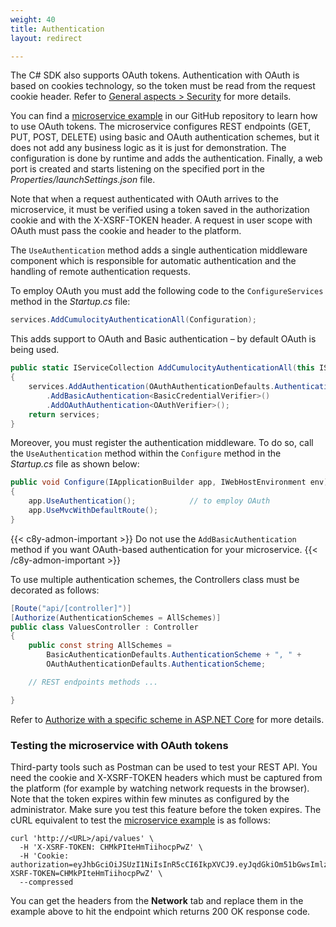 ```yaml
---
weight: 40
title: Authentication
layout: redirect

---
```


The C# SDK also supports OAuth tokens. Authentication with OAuth is based on cookies technology, so the token must be read from the request cookie header. Refer to [General aspects > Security](/microservice-sdk/concept/#security) for more details.

You can find a [microservice example](https://github.com/SoftwareAG/cumulocity-clients-cs/tree/develop/Examples/MicroserviceSDK/MicroserviceExample/DemoOAuth) in our GitHub repository to learn how to use OAuth tokens. The microservice configures REST endpoints (GET, PUT, POST, DELETE) using basic and OAuth authentication schemes, but it does not add any business logic as it is just for demonstration. The configuration is done by runtime and adds the authentication. Finally, a web port is created and starts listening on the specified port in the *Properties/launchSettings.json* file.

Note that when a request authenticated with OAuth arrives to the microservice, it must be verified using a token saved in the authorization cookie and with the X-XSRF-TOKEN header. A request in user scope with OAuth must pass the cookie and header to the platform.

The `UseAuthentication` method adds a single authentication middleware component which is responsible for automatic authentication and the handling of remote authentication requests.

To employ OAuth you must add the following code to the `ConfigureServices` method in the *Startup.cs* file:

```cs
services.AddCumulocityAuthenticationAll(Configuration);
```

This adds support to OAuth and Basic authentication – by default OAuth is being used.

```cs
public static IServiceCollection AddCumulocityAuthenticationAll(this IServiceCollection services, IConfiguration configuration)
{
    services.AddAuthentication(OAuthAuthenticationDefaults.AuthenticationScheme)
        .AddBasicAuthentication<BasicCredentialVerifier>()
        .AddOAuthAuthentication<OAuthVerifier>();
    return services;
}
```

Moreover, you must register the authentication middleware. To do so, call the `UseAuthentication` method within the `Configure` method in the *Startup.cs* file as shown below:

```cs
public void Configure(IApplicationBuilder app, IWebHostEnvironment env)
{
    app.UseAuthentication();            // to employ OAuth
    app.UseMvcWithDefaultRoute();
}
```

{{< c8y-admon-important >}}
Do not use the `AddBasicAuthentication` method if you want OAuth-based authentication for your microservice.
{{< /c8y-admon-important >}}

To use multiple authentication schemes, the Controllers class must be decorated as follows:

```cs
[Route("api/[controller]")]
[Authorize(AuthenticationSchemes = AllSchemes)]
public class ValuesController : Controller
{
    public const string AllSchemes =
        BasicAuthenticationDefaults.AuthenticationScheme + ", " +
        OAuthAuthenticationDefaults.AuthenticationScheme;

    // REST endpoints methods ...

}
```

Refer to [Authorize with a specific scheme in ASP.NET Core](https://docs.microsoft.com/en-us/aspnet/core/security/authorization/limitingidentitybyscheme?view=aspnetcore-3.1&tabs=aspnetcore2x) for more details.

### Testing the microservice with OAuth tokens

Third-party tools such as Postman can be used to test your REST API. You need the cookie and X-XSRF-TOKEN headers which must be captured from the platform (for example by watching network requests in the browser). Note that the token expires within few minutes as configured by the administrator. Make sure you test this feature before the token expires. The cURL equivalent to test the [microservice example](https://github.com/SoftwareAG/cumulocity-clients-cs/tree/develop/Examples/MicroserviceSDK/MicroserviceExample/DemoOAuth) is as follows:

```
curl 'http://<URL>/api/values' \
  -H 'X-XSRF-TOKEN: CHMkPIteHmTiihocpPwZ' \
  -H 'Cookie: authorization=eyJhbGciOiJSUzI1NiIsInR5cCI6IkpXVCJ9.eyJqdGkiOm51bGwsImlzcyI6Im9hdXRoLWp3a3MubGF0ZXN0LnN0YWdlLmM4eS5pbyIsImF1ZCI6Im9hdXRoLWp3a3MubGF0ZXN0LnN0YWdlLmM4eS5pbyIsInN1YiI6ImRvbWluaWthIiwidGNpIjoiMjY0NjBjNGItZWJmNy00OGRlLWE1ZmMtYzkxZGJhZWM3MWFlIiwiaWF0IjoxNTk3ODk4OTcyLCJuYmYiOjAsImV4cCI6MTU5NzkwMjU3MiwidGZhIjpmYWxzZSwidGVuIjoidDU5MDA4IiwieHNyZlRva2VuIjoiQ0hNa1BJdGVIbVRpaWhvY3BQd1oifQ.laooVzd3jS2Vj9Pj86To1M1ONl7_m7bPX0cGH8dYnUltDu5jxwNjpaCy7L8Hei59VYB7euGO7qn0LeqNZGt9Nw; XSRF-TOKEN=CHMkPIteHmTiihocpPwZ' \
  --compressed
```

You can get the headers from the **Network** tab and replace them in the example above to hit the endpoint which returns 200 OK response code.
